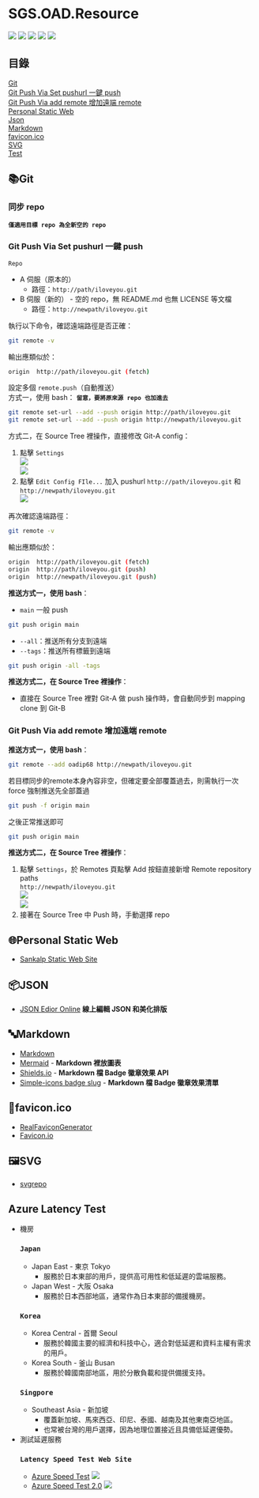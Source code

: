 # SGS.OAD.Resource

![](https://img.shields.io/badge/Tool-Resource-orange)
![](https://img.shields.io/badge/JSON-555?logo=json)
![](https://img.shields.io/badge/Mermaid-555?logo=mermaid)
![](https://img.shields.io/badge/Shields.io-555?logo=shieldsdotio)
![](https://img.shields.io/badge/Markdown-555?logo=markdown)

## 目錄

[Git](#git)  
[Git Push Via Set pushurl 一鍵 push](#git-push-via-set-pushurl-一鍵-push)  
[Git Push Via add remote 增加遠端 remote](#git-push-via-add-remote-增加遠端-remote)  
[Personal Static Web](#personal-static-web)  
[Json](#json)  
[Markdown](#markdown)  
[favicon.ico](#faviconico)  
[SVG](#svg)  
[Test](#test)

## 📚Git

### 同步 repo
**`僅適用目標 repo 為全新空的 repo`**

### Git Push Via Set pushurl 一鍵 push  
  `Repo`
  - A 伺服（原本的）
    - 路徑：`http://path/iloveyou.git`
  - B 伺服（新的） - 空的 repo，無 README.md 也無 LICENSE 等文檔
    - 路徑：`http://newpath/iloveyou.git`

  執行以下命令，確認遠端路徑是否正確：
  ```bash
  git remote -v
  ```
  輸出應類似於：
  ```bash
  origin  http://path/iloveyou.git (fetch)
  ```

  設定多個 `remote.push`（自動推送）  
  方式一，使用 bash：  **`留意，要將原來源 repo 也加進去`**
  ```bash
  git remote set-url --add --push origin http://path/iloveyou.git
  git remote set-url --add --push origin http://newpath/iloveyou.git
  ```
  方式二，在 Source Tree 裡操作，直接修改 Git-A config：
  1. 點擊 `Settings`  
    ![](./img/soucetree_repo_settings.png)  
    ![](./img/soucetree_repo_settings_repository_settings.png)
  2. 點擊 `Edit Config FIle...` 加入 pushurl `http://path/iloveyou.git` 和 `http://newpath/iloveyou.git`  
    ![](./img/soucetree_repo_config.png)

  再次確認遠端路徑：
  ```bash
  git remote -v
  ```
  輸出應類似於：
  ```bash
  origin  http://path/iloveyou.git (fetch)
  origin  http://path/iloveyou.git (push)
  origin  http://newpath/iloveyou.git (push)
  ```
  **推送方式一，使用 bash**：
  - `main` 一般 push
  ```bash
  git push origin main
  ```
  - `--all`：推送所有分支到遠端
  - `--tags`：推送所有標籤到遠端
  ```bash
  git push origin -all -tags
  ```
  **推送方式二，在 Source Tree 裡操作**：
  - 直接在 Source Tree 裡對 Git-A 做 push 操作時，會自動同步到 mapping clone 到 Git-B

### Git Push Via add remote 增加遠端 remote
**推送方式一，使用 bash**：
```bash
git remote --add oadip68 http://newpath/iloveyou.git
```
若目標同步的remote本身內容非空，但確定要全部覆蓋過去，則需執行一次 force 強制推送先全部蓋過
```bash
git push -f origin main
```
之後正常推送即可
```bash
git push origin main
```
**推送方式二，在 Source Tree 裡操作**：
  1. 點擊 `Settings`，於 Remotes 頁點擊 Add 按鈕直接新增 Remote repository paths  
    `http://newpath/iloveyou.git`  
    ![](./img/soucetree_repo_settings.png)  
    ![](./img/soucetree_repo_settings_repository_settings.png)
  2. 接著在 Source Tree 中 Push 時，手動選擇 repo

## 🌐Personal Static Web
- [Sankalp Static Web Site](http://twtpeoad002/sankalp/)

## 📦JSON
- [JSON Edior Online](https://jsoneditoronline.org/) **線上編輯 JSON 和美化排版**

## 🔤Markdown
- [Markdown](https://markdown.tw/)
- [Mermaid](https://mermaid.js.org/) - **Markdown 裡放圖表**
- [Shields.io](https://shields.io/) - **Markdown 檔 Badge 徽章效果 API**
- [Simple-icons badge slug](https://github.com/simple-icons/simple-icons/blob/master/slugs.md) - **Markdown 檔 Badge 徽章效果清單**

## 🎨favicon.ico
- [RealFaviconGenerator](https://realfavicongenerator.net/)
- [Favicon.io](https://favicon.io/)

## 🖼️SVG
- [svgrepo](https://www.svgrepo.com/vectors/github/)

## Azure Latency Test
- 機房
  ### `Japan`
  - Japan East - 東京 Tokyo
    - 服務於日本東部的用戶，提供高可用性和低延遲的雲端服務。
  - Japan West - 大阪 Osaka
    - 服務於日本西部地區，通常作為日本東部的備援機房。
  ### `Korea`
  - Korea Central - 首爾 Seoul
    - 服務於韓國主要的經濟和科技中心，適合對低延遲和資料主權有需求的用戶。
  - Korea South - 釜山 Busan
    - 服務於韓國南部地區，用於分散負載和提供備援支持。
  ### `Singpore`
  - Southeast Asia - 新加坡
    - 覆蓋新加坡、馬來西亞、印尼、泰國、越南及其他東南亞地區。
    - 也常被台灣的用戶選擇，因為地理位置接近且具備低延遲優勢。
- 測試延遲服務
  ### `Latency Speed Test Web Site`
  - [Azure Speed Test](https://www.azurespeed.com/Azure/Latency)
    ![](./img/azure_speed_test.png)
  - [Azure Speed Test 2.0](https://azurespeedtest.azurewebsites.net/)
    ![](./img/azure_speed_test_2.png)
